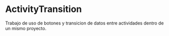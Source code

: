 # ActivityTransition
Trabajo de uso de botones y transicion de datos entre actividades dentro de un mismo proyecto.
